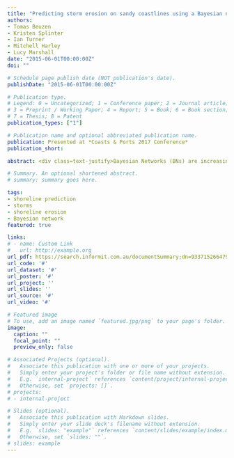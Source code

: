 ```yaml
---
title: "Predicting storm erosion on sandy coastlines using a Bayesian network"
authors:
- Tomas Beuzen
- Kristen Splinter
- Ian Turner
- Mitchell Harley
- Lucy Marshall
date: "2015-06-01T00:00:00Z"
doi: ""

# Schedule page publish date (NOT publication's date).
publishDate: "2015-06-01T00:00:00Z"

# Publication type.
# Legend: 0 = Uncategorized; 1 = Conference paper; 2 = Journal article;
# 3 = Preprint / Working Paper; 4 = Report; 5 = Book; 6 = Book section;
# 7 = Thesis; 8 = Patent
publication_types: ["1"]

# Publication name and optional abbreviated publication name.
publication: Presented at *Coasts & Ports 2017 Conference*
publication_short:

abstract: <div class=text-justify>Bayesian Networks (BNs) are increasingly being used to model coastal processes. BNs are probabilistic graphical models that are able to represent complex physical systems with the benefits of very low computational cost, intrinsic handling of uncertainty and error, and explicit description of causation and relationships between variables within the system. BNs can be used for both predictive and diagnostic inference, and are particularly suitable for application to management tools, as they are explicit in uncertainty, give outputs in probability distributions, and are relatively straight-forward to integrate within existing risk analysis and decision-making frameworks. The general steps in developing a Bayesian Network are described. An example application to predict the degree of shoreline erosion caused by coastal storms is then presented, based on a data set spanning 10 years that includes 137 individual storm events. Located at Collaroy-Narrabeen Beach in Sydney, Australia, an optimised BN is shown to correctly predict the extent of storm erosion (‘extreme’, ‘mild’, ‘no-change’) 65% of the time when applied to unseen storm events. Sensitivity analysis shows that incident wave power and pre-storm shoreline position were the most sensitive parameters in the BN for predicting storm erosion at this site. The application of the BN to the June 2016 major ECL storm at Collaroy-Narrabeen shows how this simple approach could potentially be used in a real-world forecast application to inform emergency management decisions and assist with community preparedness. While possible, the development of a more complex BN with higher predictive skill requires more observation data than was available to this study, and is the topic of future work.</div>

# Summary. An optional shortened abstract.
# summary: summary goes here.

tags:
- shoreline prediction
- storms
- shoreline erosion
- Bayesian network
featured: true

links:
# - name: Custom Link
#   url: http://example.org
url_pdf: https://search.informit.com.au/documentSummary;dn=933715266479596;res=IELENG;type=pdf
url_code: '#'
url_dataset: '#'
url_poster: '#'
url_project: ''
url_slides: ''
url_source: '#'
url_video: '#'

# Featured image
# To use, add an image named `featured.jpg/png` to your page's folder.
image:
  caption: ""
  focal_point: ""
  preview_only: false

# Associated Projects (optional).
#   Associate this publication with one or more of your projects.
#   Simply enter your project's folder or file name without extension.
#   E.g. `internal-project` references `content/project/internal-project/index.md`.
#   Otherwise, set `projects: []`.
# projects:
# - internal-project

# Slides (optional).
#   Associate this publication with Markdown slides.
#   Simply enter your slide deck's filename without extension.
#   E.g. `slides: "example"` references `content/slides/example/index.md`.
#   Otherwise, set `slides: ""`.
# slides: example
---
```

<!--
{{% alert note %}}
Click the *Cite* button above to demo the feature to enable visitors to import publication metadata into their reference management software.
{{% /alert %}}

{{% alert note %}}
Click the *Slides* button above to demo Academic's Markdown slides feature.
{{% /alert %}}

Supplementary notes can be added here, including [code and math](https://sourcethemes.com/academic/docs/writing-markdown-latex/). -->
